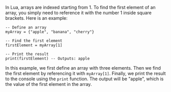 In Lua, arrays are indexed starting from 1. To find the first element of an array, you simply need to reference it with the number 1 inside square brackets. Here is an example:

```
-- Define an array
myArray = {"apple", "banana", "cherry"}

-- Find the first element
firstElement = myArray[1]

-- Print the result
print(firstElement) -- Outputs: apple
```

In this example, we first define an array with three elements. Then we find the first element by referencing it with `myArray[1]`. Finally, we print the result to the console using the `print` function. The output will be "apple", which is the value of the first element in the array.